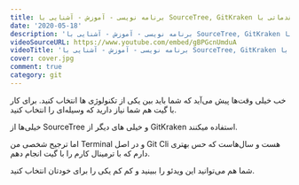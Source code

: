 ```yaml
---
title: برنامه نویسی - آموزش - آشنایی با SourceTree, GitKraken و کار مقدماتی با Terminal
date: '2020-05-18'
description: 'برنامه نویسی - آموزش - آشنایی با SourceTree, GitKraken و کار مقدماتی با Terminal'
videoSourceURL: https://www.youtube.com/embed/gBPGcnUmduA
videoTitle: 'برنامه نویسی - آموزش - آشنایی با SourceTree, GitKraken و کار مقدماتی با Terminal'
cover: cover.jpg
comment: true
category: git
---
```


خب خیلی وقت‌ها پیش می‌آید که شما باید بین یکی از تکنولوژی ها انتخاب کنید. برای کار با گیت هم شما نیاز دارید که وسیله‌ای را انتخاب کنید.

خیلی‌ها از SourceTree و خیلی های دیگر از GitKraken استفاده میکنند.

اما ترجیح شخصی من Terminal و در اصل Git Cli هست و سال‌هاست که حس بهتری دارم که با ترمینال کارم را با گیت انجام دهم.

شما هم می‌توانید این ویدئو را ببینید و کم کم یکی را برای خودتان انتخاب کنید.
